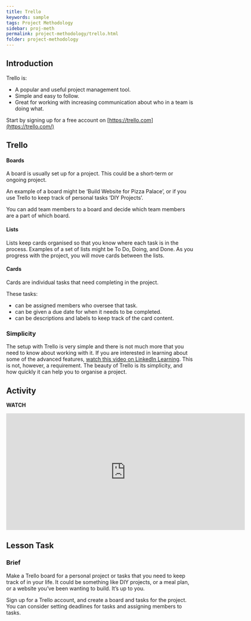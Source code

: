 ```yaml
---
title: Trello
keywords: sample
tags: Project Methodology
sidebar: proj-meth
permalink: project-methodology/trello.html
folder: project-methodology
---
```


## Introduction

Trello is:

- A popular and useful project management tool.  
- Simple and easy to follow.
- Great for working with increasing communication about who in a team is doing what.

Start by signing up for a free account on [https://trello.com](https://trello.com/)

## Trello

#### Boards

A board is usually set up for a project. This could be a short-term or ongoing project.

An example of a board might be ‘Build Website for Pizza Palace’, or if you use Trello to keep track of personal tasks ‘DIY Projects’.

You can add team members to a board and decide which team members are a part of which board.
 
#### Lists

Lists keep cards organised so that you know where each task is in the process. Examples of a set of lists might be To Do, Doing, and Done. As you progress with the project, you will move cards between the lists.

#### Cards
Cards are individual tasks that need completing in the project.

These tasks:

- can be assigned members who oversee that task.
- can be given a due date for when it needs to be completed.
- can be descriptions and labels to keep track of the card content.

### Simplicity

The setup with Trello is very simple and there is not much more that you need to know about working with it. If you are interested in learning about some of the advanced features, [watch this video on LinkedIn Learning](https://www.linkedin.com/learning/trello-for-agile-teams/work-collaboratively-in-agile-teams-with-trello?u=43268076). This is not, however, a requirement. The beauty of Trello is its simplicity, and how quickly it can help you to organise a project.

## Activity

**WATCH**

<iframe src="https://player.vimeo.com/video/455459271?h=33fb9f4c14&title=0&byline=0&portrait=0" width="640" height="313" frameborder="0" allow="autoplay; fullscreen; picture-in-picture" allowfullscreen></iframe>

## Lesson Task

### Brief
Make a Trello board for a personal project or tasks that you need to keep track of in your life. It could be something like DIY projects, or a meal plan, or a website you’ve been wanting to build. It’s up to you.

Sign up for a Trello account, and create a board and tasks for the project. You can consider setting deadlines for tasks and assigning members to tasks.
